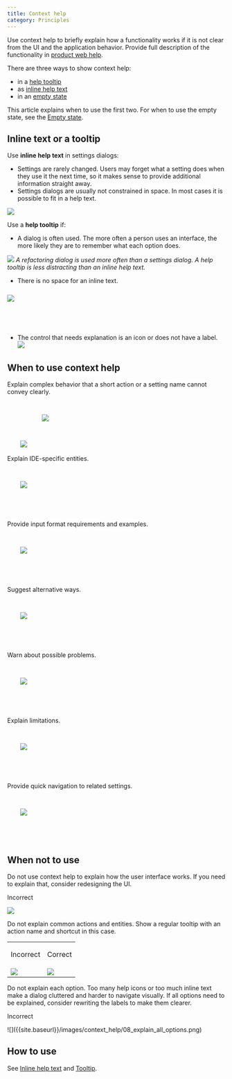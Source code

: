 ```yaml
---
title: Context help
category: Principles
---
```


Use context help to briefly explain how a functionality works if it is not clear from the UI and the application behavior. Provide full description of the functionality in [product web help](https://www.jetbrains.com/help/idea/).

There are three ways to show context help:
* in a [help tooltip]({{site.baseurl}}/controls/tooltip)
* as [inline help text]({{site.baseurl}}/components/inline_help_text)
* in an [empty state]({{site.baseurl}}/principles/empty_state)

<p class="noanchor">This article explains when to use the first two. For when to use the empty state, see the <a href="{{site.baseurl}}/principles/empty_state">Empty state</a>.</p> 


## Inline text or a tooltip

Use **inline help text** in settings dialogs:
* Settings are rarely changed. Users may forget what a setting does when they use it the next time, so it makes sense to provide additional information straight away.
* Settings dialogs are usually not constrained in space. In most cases it is possible to fit in a help text.

![]({{site.baseurl}}/images/context_help/09_use_inline_help_text.png)

Use a **help tooltip** if:
* A dialog is often used. The more often a person uses an interface, the more likely they are to remember what each option does. 

![]({{site.baseurl}}/images/context_help/10_use_help_tooltip.png)
*A refactoring dialog is used more often than a settings dialog. A help tooltip is less distracting than an inline help text.*

* There is no space for an inline text.
<img src="{{site.baseurl}}/images/context_help/11_no_space_in_settings.png" style="margin-top: 10px; margin-bottom: 60px">

* The control that needs explanation is an icon or does not have a label.
![]({{site.baseurl}}/images/tooltip/03_action_help_tooltip.png)


## When to use context help

Explain complex behavior that a short action or a setting name cannot convey clearly.

<img src="{{site.baseurl}}/images/tooltip/04_question_icon_tooltip.png" style="margin-top: 30px; margin-left: 30px">

<img src="{{site.baseurl}}/images/inline_help_text/02_text_size.png" style="margin-top: 30px; margin-bottom: 60px; margin-left: 30px">

Explain IDE-specific entities.

<img src="{{site.baseurl}}/images/context_help/01_IDE_specific.png" style="margin-top: 30px; margin-bottom: 60px; margin-left: 30px">

Provide input format requirements and examples.

<img src="{{site.baseurl}}/images/context_help/02_formatting_example.png" style="margin-top: 30px; margin-bottom: 60px; margin-left: 30px">

Suggest alternative ways.

<img src="{{site.baseurl}}/images/context_help/03_alternative_ways.png" style="margin-top: 30px; margin-bottom: 60px; margin-left: 30px">

Warn about possible problems.

<img src="{{site.baseurl}}/images/context_help/04_possible_problems.png" style="margin-top: 30px; margin-bottom: 60px; margin-left: 30px">

Explain limitations.

<img src="{{site.baseurl}}/images/context_help/05_limitations.png" style="margin-top: 30px; margin-bottom: 60px; margin-left: 30px">

Provide quick navigation to related settings.

<img src="{{site.baseurl}}/images/inline_help_text/04_link_internal.png" style="margin-top: 30px; margin-bottom: 60px; margin-left: 30px">


## When not to use

Do not use context help to explain how the user interface works. If you need to explain that, consider redesigning the UI.

<p class="label incorrect">Incorrect</p>

![]({{site.baseurl}}/images/context_help/06_explain_how_ui_works.png)

Do not explain common actions and entities. Show a regular tooltip with an action name and shortcut in this case.

<table>

  <tr>
    <td>
        <p class="label incorrect">Incorrect</p>
    </td>
    <td>
        <p class="label correct">Correct</p>
    </td>
  </tr>
  <tr>
    <td>
          <img src="{{site.baseurl}}/images/context_help/07_explain_obvious_incorrect.png" />
    </td>
    <td>
        <img src="{{site.baseurl}}/images/context_help/07_explain_obvious_correct.png" />
    </td>
  </tr>
</table>


Do not explain each option. Too many help icons or too much inline text make a dialog cluttered and harder to navigate visually. If all options need to be explained, consider rewriting the labels to make them clearer. 

<p class="label incorrect">Incorrect</p>
![]({{site.baseurl}}/images/context_help/08_explain_all_options.png)

## How to use

See [Inline help text]({{site.baseurl}}/components/inline_help_text) and [Tooltip]({{site.baseurl}}/controls/tooltip).

